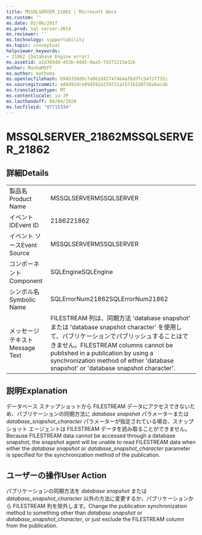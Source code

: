 ```yaml
---
title: MSSQLSERVER_21862 | Microsoft Docs
ms.custom: ''
ms.date: 03/06/2017
ms.prod: sql-server-2014
ms.reviewer: ''
ms.technology: supportability
ms.topic: conceptual
helpviewer_keywords:
- 21862 (Database Engine error)
ms.assetid: a1d393dd-453b-4d45-9aa5-7d371213e32b
author: MashaMSFT
ms.author: mathoma
ms.openlocfilehash: b945350d9c7a862d4274f464afbd7fc5472f732c
ms.sourcegitcommit: ad4d92dce894592a259721a1571b1d8736abacdb
ms.translationtype: MT
ms.contentlocale: ja-JP
ms.lasthandoff: 08/04/2020
ms.locfileid: "87715334"
---
```

# <a name="mssqlserver_21862"></a><span data-ttu-id="278a4-102">MSSQLSERVER_21862</span><span class="sxs-lookup"><span data-stu-id="278a4-102">MSSQLSERVER_21862</span></span>
    
## <a name="details"></a><span data-ttu-id="278a4-103">詳細</span><span class="sxs-lookup"><span data-stu-id="278a4-103">Details</span></span>  
  
|||  
|-|-|  
|<span data-ttu-id="278a4-104">製品名</span><span class="sxs-lookup"><span data-stu-id="278a4-104">Product Name</span></span>|<span data-ttu-id="278a4-105">MSSQLSERVER</span><span class="sxs-lookup"><span data-stu-id="278a4-105">MSSQLSERVER</span></span>|  
|<span data-ttu-id="278a4-106">イベント ID</span><span class="sxs-lookup"><span data-stu-id="278a4-106">Event ID</span></span>|<span data-ttu-id="278a4-107">21862</span><span class="sxs-lookup"><span data-stu-id="278a4-107">21862</span></span>|  
|<span data-ttu-id="278a4-108">イベント ソース</span><span class="sxs-lookup"><span data-stu-id="278a4-108">Event Source</span></span>|<span data-ttu-id="278a4-109">MSSQLSERVER</span><span class="sxs-lookup"><span data-stu-id="278a4-109">MSSQLSERVER</span></span>|  
|<span data-ttu-id="278a4-110">コンポーネント</span><span class="sxs-lookup"><span data-stu-id="278a4-110">Component</span></span>|<span data-ttu-id="278a4-111">SQLEngine</span><span class="sxs-lookup"><span data-stu-id="278a4-111">SQLEngine</span></span>|  
|<span data-ttu-id="278a4-112">シンボル名</span><span class="sxs-lookup"><span data-stu-id="278a4-112">Symbolic Name</span></span>|<span data-ttu-id="278a4-113">SQLErrorNum21862</span><span class="sxs-lookup"><span data-stu-id="278a4-113">SQLErrorNum21862</span></span>|  
|<span data-ttu-id="278a4-114">メッセージ テキスト</span><span class="sxs-lookup"><span data-stu-id="278a4-114">Message Text</span></span>|<span data-ttu-id="278a4-115">FILESTREAM 列は、同期方法 'database snapshot' または 'database snapshot character' を使用して、パブリケーションでパブリッシュすることはできません。</span><span class="sxs-lookup"><span data-stu-id="278a4-115">FILESTREAM columns cannot be published in a publication by using a synchronization method of either 'database snapshot' or 'database snapshot character'.</span></span>|  
  
## <a name="explanation"></a><span data-ttu-id="278a4-116">説明</span><span class="sxs-lookup"><span data-stu-id="278a4-116">Explanation</span></span>  
 <span data-ttu-id="278a4-117">データベース スナップショットから FILESTREAM データにアクセスできないため、パブリケーションの同期方法に *database snapshot* パラメーターまたは *database_snapshot_character* パラメーターが指定されている場合、スナップショット エージェントは FILESTREAM データを読み取ることができません。</span><span class="sxs-lookup"><span data-stu-id="278a4-117">Because FILESTREAM data cannot be accessed through a database snapshot, the snapshot agent will be unable to read FILESTREAM data when either the *database snapshot* or *database_snapshot_character* parameter is specified for the synchronization method of the publication.</span></span>  
  
## <a name="user-action"></a><span data-ttu-id="278a4-118">ユーザーの操作</span><span class="sxs-lookup"><span data-stu-id="278a4-118">User Action</span></span>  
 <span data-ttu-id="278a4-119">パブリケーションの同期方法を *database snapshot* または *database_snapshot_character* 以外の方法に変更するか、パブリケーションから FILESTREAM 列を除外します。</span><span class="sxs-lookup"><span data-stu-id="278a4-119">Change the publication synchronization method to something other than *database snapshot* or *database_snapshot_character*, or just exclude the FILESTREAM column from the publication.</span></span>  
  
  
